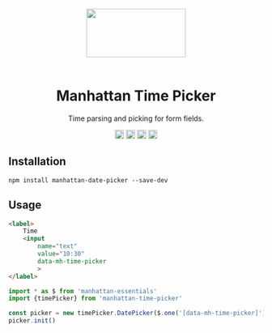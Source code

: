 <div align="center">
    <img width="196" height="96" vspace="20" src="http://assets.getme.co.uk/manhattan-logo--variation-b.svg">
    <h1>Manhattan Time Picker</h1>
    <p>Time parsing and picking for form fields.</p>
    <a href="https://badge.fury.io/js/manhattan-time-picker"><img src="https://badge.fury.io/js/manhattan-time-picker.svg" alt="npm version" height="18"></a>
    <a href="https://travis-ci.org/GetmeUK/manhattan-js-time-picker"><img src="https://travis-ci.org/GetmeUK/manhattan-js-time-picker.svg?branch=master" alt="Build Status" height="18"></a>
    <a href='https://coveralls.io/github/GetmeUK/manhattan-js-time-picker?branch=master'><img src='https://coveralls.io/repos/github/GetmeUK/manhattan-js-time-picker/badge.svg?branch=master' alt='Coverage Status' height="18"/></a>
    <a href="https://david-dm.org/GetmeUK/manhattan-js-time-picker/"><img src='https://david-dm.org/GetmeUK/manhattan-js-time-picker/status.svg' alt='dependencies status' height="18"/></a>
</div>

## Installation

`npm install manhattan-date-picker --save-dev`


## Usage

```html
<label>
    Time
    <input
        name="text"
        value="10:30"
        data-mh-time-picker
        >
</label>
```

```JavaScript
import * as $ from 'manhattan-essentials'
import {timePicker} from 'manhattan-time-picker'

const picker = new timePicker.DatePicker($.one('[data-mh-time-picker]'))
picker.init()
```
